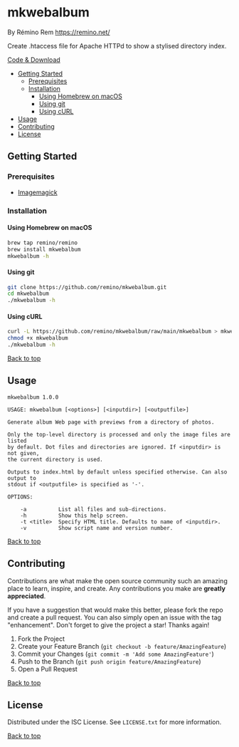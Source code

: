 mkwebalbum
==========

By Rémino Rem <https://remino.net/>

Create .htaccess file for Apache HTTPd to show a stylised directory index.

[Code & Download](https://github.com/remino/mkwebalbum/)

- [Getting Started](#getting-started)
	- [Prerequisites](#prerequisites)
	- [Installation](#installation)
		- [Using Homebrew on macOS](#using-homebrew-on-macos)
		- [Using git](#using-git)
		- [Using cURL](#using-curl)
- [Usage](#usage)
- [Contributing](#contributing)
- [License](#license)



## Getting Started

### Prerequisites

- [Imagemagick](https://imagemagick.org/index.php)

### Installation

#### Using Homebrew on macOS

```sh
brew tap remino/remino
brew install mkwebalbum
mkwebalbum -h
```
#### Using git

```sh
git clone https://github.com/remino/mkwebalbum.git
cd mkwebalbum
./mkwebalbum -h
```

#### Using cURL

```sh
curl -L https://github.com/remino/mkwebalbum/raw/main/mkwebalbum > mkwebalbum
chmod +x mkwebalbum
./mkwebalbum -h
```

[Back to top](#mkwebalbum)



## Usage

```
mkwebalbum 1.0.0

USAGE: mkwebalbum [<options>] [<inputdir>] [<outputfile>]

Generate album Web page with previews from a directory of photos.

Only the top-level directory is processed and only the image files are listed
by default. Dot files and directories are ignored. If <inputdir> is not given,
the current directory is used.

Outputs to index.html by default unless specified otherwise. Can also output to
stdout if <outputfile> is specified as '-'.

OPTIONS:

	-a          List all files and sub-directions.
	-h          Show this help screen.
	-t <title>  Specify HTML title. Defaults to name of <inputdir>.
	-v          Show script name and version number.

```

[Back to top](#mkwebalbum)



## Contributing

Contributions are what make the open source community such an amazing place to learn, inspire, and create. Any contributions you make are **greatly appreciated**.

If you have a suggestion that would make this better, please fork the repo and create a pull request. You can also simply open an issue with the tag "enhancement".
Don't forget to give the project a star! Thanks again!

1. Fork the Project
2. Create your Feature Branch (`git checkout -b feature/AmazingFeature`)
3. Commit your Changes (`git commit -m 'Add some AmazingFeature'`)
4. Push to the Branch (`git push origin feature/AmazingFeature`)
5. Open a Pull Request

[Back to top](#mkwebalbum)



## License

Distributed under the ISC License. See `LICENSE.txt` for more information.

[Back to top](#mkwebalbum)
